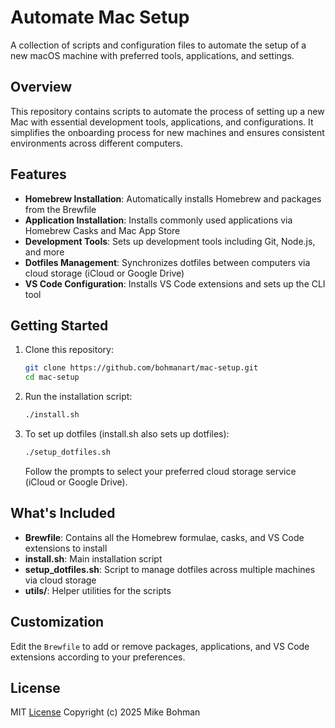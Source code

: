 # Automate Mac Setup

A collection of scripts and configuration files to automate the setup of a new macOS machine with preferred tools, applications, and settings.

## Overview

This repository contains scripts to automate the process of setting up a new Mac with essential development tools, applications, and configurations. It simplifies the onboarding process for new machines and ensures consistent environments across different computers.

## Features

- **Homebrew Installation**: Automatically installs Homebrew and packages from the Brewfile
- **Application Installation**: Installs commonly used applications via Homebrew Casks and Mac App Store
- **Development Tools**: Sets up development tools including Git, Node.js, and more
- **Dotfiles Management**: Synchronizes dotfiles between computers via cloud storage (iCloud or Google Drive)
- **VS Code Configuration**: Installs VS Code extensions and sets up the CLI tool

## Getting Started

1. Clone this repository:

   ```bash
   git clone https://github.com/bohmanart/mac-setup.git
   cd mac-setup
   ```

2. Run the installation script:

   ```bash
   ./install.sh
   ```

3. To set up dotfiles (install.sh also sets up dotfiles):

   ```bash
   ./setup_dotfiles.sh
   ```

   Follow the prompts to select your preferred cloud storage service (iCloud or Google Drive).

## What's Included

- **Brewfile**: Contains all the Homebrew formulae, casks, and VS Code extensions to install
- **install.sh**: Main installation script
- **setup_dotfiles.sh**: Script to manage dotfiles across multiple machines via cloud storage
- **utils/**: Helper utilities for the scripts

## Customization

Edit the `Brewfile` to add or remove packages, applications, and VS Code extensions according to your preferences.

## License

MIT [License](./LICENSE)
Copyright (c) 2025 Mike Bohman
